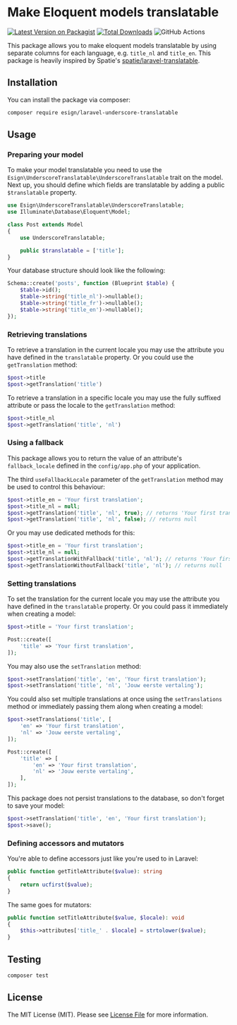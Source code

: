 # Make Eloquent models translatable

[![Latest Version on Packagist](https://img.shields.io/packagist/v/esign/laravel-underscore-translatable.svg?style=flat-square)](https://packagist.org/packages/esign/laravel-underscore-translatable)
[![Total Downloads](https://img.shields.io/packagist/dt/esign/laravel-underscore-translatable.svg?style=flat-square)](https://packagist.org/packages/esign/laravel-underscore-translatable)
![GitHub Actions](https://github.com/esign/laravel-underscore-translatable/actions/workflows/main.yml/badge.svg)

This package allows you to make eloquent models translatable by using separate columns for each language, e.g. `title_nl` and `title_en`. This package is heavily inspired by Spatie's [spatie/laravel-translatable](https://github.com/spatie/laravel-translatable).

## Installation

You can install the package via composer:

```bash
composer require esign/laravel-underscore-translatable
```

## Usage

### Preparing your model

To make your model translatable you need to use the `Esign\UnderscoreTranslatable\UnderscoreTranslatable` trait on the model.
Next up, you should define which fields are translatable by adding a public `$translatable` property.

```php
use Esign\UnderscoreTranslatable\UnderscoreTranslatable;
use Illuminate\Database\Eloquent\Model;

class Post extends Model
{
    use UnderscoreTranslatable;

    public $translatable = ['title'];
}
```

Your database structure should look like the following:
```php
Schema::create('posts', function (Blueprint $table) {
    $table->id();
    $table->string('title_nl')->nullable();
    $table->string('title_fr')->nullable();
    $table->string('title_en')->nullable();
});
```

### Retrieving translations
To retrieve a translation in the current locale you may use the attribute you have defined in the `translatable` property. Or you could use the `getTranslation` method:
```php
$post->title
$post->getTranslation('title')
```

To retrieve a translation in a specific locale you may use the fully suffixed attribute or pass the locale to the `getTranslation` method:
```php
$post->title_nl
$post->getTranslation('title', 'nl')
```

### Using a fallback
This package allows you to return the value of an attribute's `fallback_locale` defined in the `config/app.php` of your application.

The third `useFallbackLocale` parameter of the `getTranslation` method may be used to control this behaviour:
```php
$post->title_en = 'Your first translation';
$post->title_nl = null;
$post->getTranslation('title', 'nl', true); // returns 'Your first translation'
$post->getTranslation('title', 'nl', false); // returns null
```

Or you may use dedicated methods for this:
```php
$post->title_en = 'Your first translation';
$post->title_nl = null;
$post->getTranslationWithFallback('title', 'nl'); // returns 'Your first translation'
$post->getTranslationWithoutFallback('title', 'nl'); // returns null
```

### Setting translations

To set the translation for the current locale you may use the attribute you have defined in the `translatable` property. Or you could pass it immediately when creating a model:
```php
$post->title = 'Your first translation';

Post::create([
    'title' => 'Your first translation',
]);
```

You may also use the `setTranslation` method:
```php
$post->setTranslation('title', 'en', 'Your first translation');
$post->setTranslation('title', 'nl', 'Jouw eerste vertaling');
```

You could also set multiple translations at once using the `setTranslations` method or immediately passing them along when creating a model:
```php
$post->setTranslations('title', [
    'en' => 'Your first translation',
    'nl' => 'Jouw eerste vertaling',
]);

Post::create([
    'title' => [
        'en' => 'Your first translation',
        'nl' => 'Jouw eerste vertaling',
    ],
]);
```

This package does not persist translations to the database, so don't forget to save your model:
```php
$post->setTranslation('title', 'en', 'Your first translation');
$post->save();
```

### Defining accessors and mutators
You're able to define accessors just like you're used to in Laravel:
```php
public function getTitleAttribute($value): string
{
    return ucfirst($value);
}
```

The same goes for mutators:
```php
public function setTitleAttribute($value, $locale): void
{
    $this->attributes['title_' . $locale] = strtolower($value);
}
```


## Testing

```bash
composer test
```

## License

The MIT License (MIT). Please see [License File](LICENSE.md) for more information.

